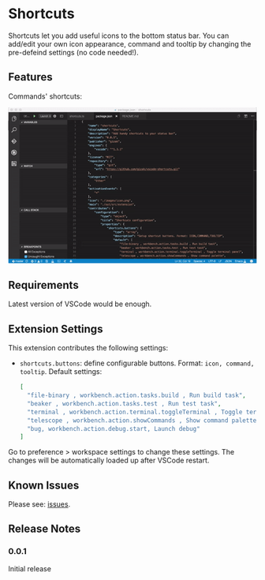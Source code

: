# Shortcuts

Shortcuts let you add useful icons to the bottom status bar. You can add/edit your own icon appearance, command and tooltip by changing the pre-defeind settings (no code needed!).   

## Features

Commands' shortcuts:

![feature X](images/demo.gif)

## Requirements

Latest version of VSCode would be enough.

## Extension Settings

This extension contributes the following settings:

* `shortcuts.buttons`: define configurable buttons. Format: `icon, command, tooltip`. Default settings:

  ```json
  [
    "file-binary , workbench.action.tasks.build , Run build task",
    "beaker , workbench.action.tasks.test , Run test task",
    "terminal , workbench.action.terminal.toggleTerminal , Toggle terminal panel",
    "telescope , workbench.action.showCommands , Show command palette",
    "bug, workbench.action.debug.start, Launch debug"
  ]
  ```

Go to preference > workspace settings to change these settings. The changes will be automatically loaded up after VSCode restart.

## Known Issues

Please see: [issues](https://github.com/gizak/vscode-shortcuts/issues).

## Release Notes

### 0.0.1

Initial release
